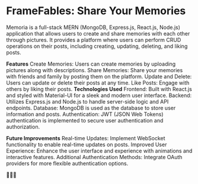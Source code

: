 # FrameFables: Share Your Memories
Memoria is a full-stack MERN (MongoDB, Express.js, React.js, Node.js) application that allows users to create and share memories with each other through pictures. It provides a platform where users can perform CRUD operations on their posts, including creating, updating, deleting, and liking posts.

**Features**
Create Memories: Users can create memories by uploading pictures along with descriptions.
Share Memories: Share your memories with friends and family by posting them on the platform.
Update and Delete: Users can update or delete their posts at any time.
Like Posts: Engage with others by liking their posts.
**Technologies Used**
Frontend: Built with React.js and styled with Material-UI for a sleek and modern user interface.
Backend: Utilizes Express.js and Node.js to handle server-side logic and API endpoints.
Database: MongoDB is used as the database to store user information and posts.
Authentication: JWT (JSON Web Tokens) authentication is implemented to secure user authentication and authorization.



**Future Improvements**
Real-time Updates: Implement WebSocket functionality to enable real-time updates on posts.
Improved User Experience: Enhance the user interface and experience with animations and interactive features.
Additional Authentication Methods: Integrate OAuth providers for more flexible authentication options.

🍉🍉🍉
